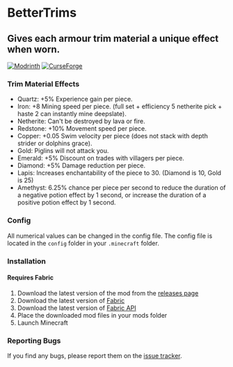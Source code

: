 BetterTrims
================
## Gives each armour trim material a unique effect when worn.

[![Modrinth](https://img.shields.io/modrinth/dt/bettertrims?color=00AF5C&label=downloads&logo=modrinth)](https://modrinth.com/mod/bettertrims)
[![CurseForge](https://cf.way2muchnoise.eu/full_821752_downloads.svg)](https://curseforge.com/minecraft/mc-mods/better-trims)

### Trim Material Effects
- Quartz: +5% Experience gain per piece.
- Iron: +8 Mining speed per piece. (full set + efficiency 5 netherite pick + haste 2 can instantly mine deepslate).
- Netherite: Can't be destroyed by lava or fire.
- Redstone: +10% Movement speed per piece.
- Copper: +0.05 Swim velocity per piece (does not stack with depth strider or dolphins grace).
- Gold: Piglins will not attack you.
- Emerald: +5% Discount on trades with villagers per piece.
- Diamond: +5% Damage reduction per piece.
- Lapis: Increases enchantability of the piece to 30. (Diamond is 10, Gold is 25)
- Amethyst: 6.25% chance per piece per second to reduce the duration of a negative potion effect by 1 second, or increase the duration of a positive potion effect by 1 second.

### Config
All numerical values can be changed in the config file. The config file is located in the `config` folder in your `.minecraft` folder.

### Installation
#### Requires Fabric
1. Download the latest version of the mod from the [releases page](https://modrinth.com/mod/bettertrims/versions)
2. Download the latest version of [Fabric](https://fabricmc.net/use/)
3. Download the latest version of [Fabric API](https://www.curseforge.com/minecraft/mc-mods/fabric-api)
4. Place the downloaded mod files in your mods folder
5. Launch Minecraft

### Reporting Bugs
If you find any bugs, please report them on the [issue tracker](https://github.com/Benjamin-Norton/BetterTrims/issues).
